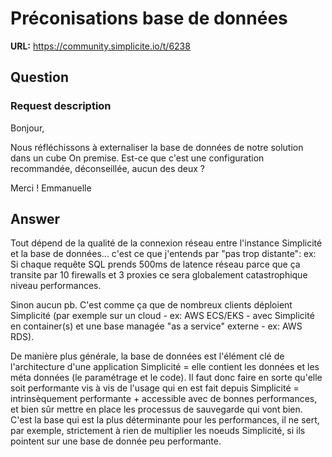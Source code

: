 # Préconisations base de données

**URL:** https://community.simplicite.io/t/6238

## Question
### Request description

Bonjour,

Nous réfléchissons à externaliser la base de données de notre solution dans un cube On premise.
Est-ce que c'est une configuration recommandée, déconseillée, aucun des deux ?

Merci !
Emmanuelle

## Answer
Tout dépend de la qualité de la connexion réseau entre l'instance Simplicité et la base de données... c'est ce que j'entends par "pas trop distante": ex: Si chaque requête SQL prends 500ms de latence réseau parce que ça transite par 10 firewalls et 3 proxies ce sera globalement catastrophique niveau performances.

Sinon aucun pb. C'est comme ça que de nombreux clients déploient Simplicité (par exemple sur un cloud - ex: AWS ECS/EKS - avec Simplicité en container(s) et une base managée "as a service" externe - ex: AWS RDS).

De manière plus générale, la base de données est l'élément clé de l'architecture d'une application Simplicité = elle contient les données et les méta données (le paramétrage et le code). Il faut donc faire en sorte qu'elle soit performante vis à vis de l'usage qui en est fait depuis Simplicité = intrinsèquement performante + accessible avec de bonnes performances, et bien sûr mettre en place les processus de sauvegarde qui vont bien. C'est la base qui est la plus déterminante pour les performances, il ne sert, par exemple, strictement à rien de multiplier les noeuds Simplicité, si ils pointent sur une base de donnée peu performante.
